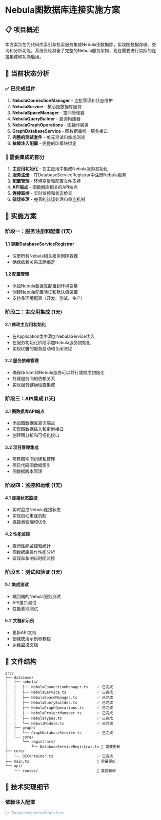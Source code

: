 
# Nebula图数据库连接实施方案

## 📋 项目概述

本方案旨在为代码库索引与检索服务集成Nebula图数据库，实现图数据存储、查询和分析功能。系统已经具备了完整的Nebula服务架构，现在需要进行实际的连接集成和功能启用。

## 🎯 当前状态分析

### ✅ 已完成组件
1. **NebulaConnectionManager** - 连接管理和状态维护
2. **NebulaService** - 核心图数据库服务
3. **NebulaSpaceManager** - 空间管理器
4. **NebulaQueryBuilder** - 查询构建器
5. **NebulaGraphOperations** - 图操作服务
6. **GraphDatabaseService** - 图数据库统一服务接口
7. **完整的测试套件** - 单元测试和集成测试
8. **依赖注入配置** - 完整的DI模块绑定

### 🔧 需要集成的部分
1. **主应用初始化** - 在主应用中集成Nebula服务初始化
2. **服务注册** - 在DatabaseServiceRegistrar中注册Nebula服务
3. **配置管理** - 环境变量和配置文件支持
4. **API端点** - 图数据库相关的API端点
5. **连接监控** - 实时监控和状态检查
6. **错误处理** - 完善的错误处理和重连机制

## 🚀 实施方案

### 阶段一：服务注册和配置 (1天)

#### 1.1 更新DatabaseServiceRegistrar
- 注册所有Nebula相关服务到DI容器
- 确保依赖关系正确绑定

#### 1.2 配置管理
- 添加Nebula数据库配置到环境变量
- 创建Nebula配置验证和默认值设置
- 支持多环境配置（开发、测试、生产）

### 阶段二：主应用集成 (1天)

#### 2.1 修改主应用初始化
- 在Application类中添加NebulaService注入
- 在服务初始化阶段添加Nebula服务初始化
- 实现优雅的服务启动和关闭流程

#### 2.2 服务依赖管理
- 确保Qdrant和Nebula服务可以并行或顺序初始化
- 处理服务间的依赖关系
- 实现服务健康检查集成

### 阶段三：API集成 (1天)

#### 3.1 图数据库API端点
- 添加图数据库查询端点
- 实现图数据插入和更新接口
- 创建图分析和可视化接口

#### 3.2 项目管理集成
- 项目图空间创建和管理
- 项目代码图数据索引
- 图数据版本管理

### 阶段四：监控和运维 (1天)

#### 4.1 连接状态监控
- 实时监控Nebula连接状态
- 实现自动重连机制
- 连接池管理和优化

#### 4.2 性能监控
- 查询性能监控和统计
- 图数据库操作性能分析
- 错误率和响应时间监控

### 阶段五：测试和验证 (1天)

#### 5.1 集成测试
- 端到端的Nebula服务测试
- API接口测试
- 性能基准测试

#### 5.2 文档和示例
- 更新API文档
- 创建使用示例和教程
- 运维监控文档

## 📁 文件结构

```
src/
├── database/
│   ├── nebula/
│   │   ├── NebulaConnectionManager.ts    ✅ 已完成
│   │   ├── NebulaService.ts              ✅ 已完成
│   │   ├── NebulaSpaceManager.ts         ✅ 已完成
│   │   ├── NebulaQueryBuilder.ts         ✅ 已完成
│   │   ├── NebulaGraphOperations.ts      ✅ 已完成
│   │   ├── NebulaProjectManager.ts       ✅ 已完成
│   │   ├── NebulaTypes.ts                ✅ 已完成
│   │   └── NebulaModule.ts               ✅ 已完成
│   ├── graph/
│   │   └── GraphDatabaseService.ts       ✅ 已完成
│   └── core/
│       └── registrars/
│           └── DatabaseServiceRegistrar.ts 🔄 需要更新
├── core/
│   └── DIContainer.ts                    ✅ 已完成
├── main.ts                               🔄 需要更新
└── api/
    └── routes/                           🔄 需要新增
```

## 🔧 技术实现细节

### 依赖注入配置

```typescript
// DatabaseServiceRegistrar